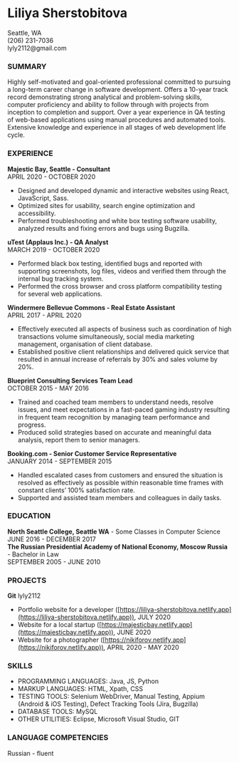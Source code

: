 # Liliya Sherstobitova
<p>Seattle, WA<br>
(206) 231-7036<br>
lyly2112@gmail.com</p>

### SUMMARY ###
Highly self-motivated and goal-oriented professional committed to pursuing a long-term career change in software development. Offers a 10-year track record demonstrating strong analytical and problem-solving skills, computer proficiency and ability to follow through with projects from inception to completion and support. Over a year experience in QA testing of web-based applications using manual procedures and automated tools. Extensive knowledge and experience in all stages of web development life cycle.

### EXPERIENCE ###
**Majestic Bay, Seattle - Consultant** <br>
APRIL 2020 - OCTOBER 2020

- Designed and developed dynamic and interactive websites using React, JavaScript, Sass.
- Optimized sites for usability, search engine optimization and accessibility.
- Performed troubleshooting and white box testing software usability, analyzed results and fixing errors and bugs using Bugzilla.

**uTest (Applaus Inc.) - QA Analyst**  <br>
MARCH 2019 - OCTOBER 2020

- Performed black box testing, identified bugs and reported with supporting screenshots, log files, videos and verified them through the internal bug tracking system.
- Performed the cross browser and cross platform compatibility testing for several web applications.

**Windermere Bellevue Commons - Real Estate Assistant**  <br>
APRIL 2017 - APRIL 2020

- Effectively executed all aspects of business such as coordination of high transactions volume simultaneously, social media marketing management, organisation of client database.
- Established positive client relationships and delivered quick service that resulted in annual increase of referrals by 30% and sales volume by 20%.

**Blueprint Consulting Services Team Lead**  <br>
OCTOBER 2015 - MAY 2016

- Trained and coached team members to understand needs, resolve issues, and meet expectations in a fast-paced gaming industry resulting in  frequent team recognition by managing team performance and progress.
- Produced solid strategies based on accurate and meaningful data analysis, report them to senior managers.

**Booking.com - Senior Customer Service Representative**  <br>
JANUARY 2014 - SEPTEMBER 2015

- Handled escalated cases from customers and ensured the situation is resolved as effectively as possible within reasonable time frames with constant clients’ 100% satisfaction rate.
- Supported and assisted team members and colleagues in daily tasks.

### EDUCATION ###
**North Seattle College, Seattle WA** - Some Classes in Computer Science  <br>
JUNE 2016 - DECEMBER 2017  <br>
**The Russian Presidential Academy of National Economy, Moscow Russia** - Bachelor in Law  <br>
SEPTEMBER 2005 - JUNE 2010  <br>

### PROJECTS ###
**Git** lyly2112 <br>
- Portfolio website for a developer ([https://liliya-sherstobitova.netlify.app](https://liliya-sherstobitova.netlify.app)), JULY 2020
- Website for a local startup ([https://majesticbay.netlify.app](https://majesticbay.netlify.app)), JUNE 2020
- Website for a photographer ([https://nikiforov.netlify.app](https://nikiforov.netlify.app)), APRIL 2020 - MAY 2020

### SKILLS ###
- PROGRAMMING LANGUAGES: Java, JS, Python <br>
- MARKUP LANGUAGES: HTML, Xpath, CSS <br>
- TESTING TOOLS: Selenium WebDriver, Manual Testing, Appium (Android & iOS Testing), Defect Tracking Tools (Jira, Bugzilla)  <br>
- DATABASE TOOLS: MySQL <br>
- OTHER UTILITIES: Eclipse, Microsoft Visual Studio, GIT  <br>

### LANGUAGE COMPETENCIES ###

Russian - fluent
